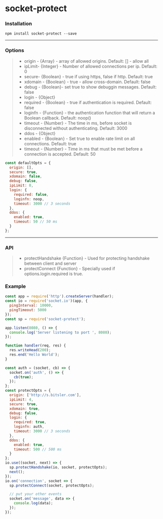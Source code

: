 # socket-protect

### **Installation**

`npm install socket-protect --save`

----------
### **Options**
> - origin - {Array} - array of allowed origins. Default: [] - allow all
> - ipLimit- {Integer} - Number of allowed connections per ip. Default: 0
> - secure- {Boolean} - true if using https, false if http. Default: true
> - xdomain - {Boolean} - true - allow cross-domain. Default: false
> - debug - {Boolean}- set true to show debuggin messages. Default: false
> - login - {Object}
>  - required - {Boolean} - true if authentication is required. Default: false
>  - loginfn - {Function} - the authentication function that will return a Boolean callback. Default: noop()
>  - timeout - {Number} - The time in ms, before socket is disconnected without authenticating. Default: 3000
> - ddos - {Object}
>  - enabled - {Boolean} - Set true to enable rate limit on all connections. Default: true
>  - timeout - {Number} - Time in ms that must be met before a connection is accepted. Default: 50

```js
const defaultOpts = {
  origin: [],
  secure: true,
  xdomain: false,
  debug: false,
  ipLimit: 0,
  login: {
    required: false,
    loginfn: noop,
    timeout: 3000 // 3 seconds
  },
  ddos: {
    enabled: true,
    timeout: 50 // 50 ms
  }
};
```
----------

### **API**
> - protectHandshake {Function} - Used for protecting handshake between client and server
> - protectConnect {Function} - Specially used if options.login.required is true.

### **Example**

```js
const app = require('http').createServer(handler);
const io = require('socket.io')(app, {
  pingInterval: 10000,
  pingTimeout: 5000
});
const sp = require('socket-protect');

app.listen(8080, () => {
  console.log('Server listening to port ', 8080);
});

function handler(req, res) {
  res.writeHead(200);
  res.end('Hello World');
}

const auth = (socket, cb) => {
  socket.on('auth', () => {
    cb(true);
  });
};
const protectOpts = {
  origin: ['http://s.bitsler.com'],
  ipLimit: 4,
  secure: true,
  xdomain: true,
  debug: false,
  login: {
    required: true,
    loginfn: auth,
    timeout: 3000 // 3 seconds
  },
  ddos: {
    enabled: true,
    timeout: 500 // 500 ms
  }
};
io.use((socket, next) => {
  sp.protectHandshake(io, socket, protectOpts);
  next();
});
io.on('connection', socket => {
  sp.protectConnect(socket, protectOpts);

  // put your other events
  socket.on('message', data => {
    console.log(data);
  });
});

```

